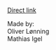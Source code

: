 [Direct link](https://github.com/Seyeumi/Algorythm/blob/master/Assignment3/src/main/java/dk/cphbusiness/algorithm/examples/queues/pQueue.java)

 

 Made by:  
 Oliver Lønning  
 Mathias Igel
